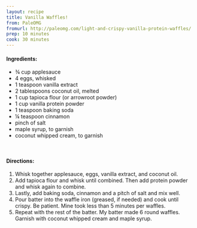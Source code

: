 ```yaml
---
layout: recipe
title: Vanilla Waffles!
from: PaleOMG
fromurl: http://paleomg.com/light-and-crispy-vanilla-protein-waffles/
prep: 10 minutes
cook: 30 minutes
---
```


#### Ingredients:

* ¾ cup applesauce
* 4 eggs, whisked
* 1 teaspoon vanilla extract
* 2 tablespoons coconut oil, melted
* 1 cup tapioca flour (or arrowroot powder)
* 1 cup vanilla protein powder
* 1 teaspoon baking soda
* ¼ teaspoon cinnamon
* pinch of salt
* maple syrup, to garnish
* coconut whipped cream, to garnish

<br>

#### Directions:

1. Whisk together applesauce, eggs, vanilla extract, and coconut oil.
2. Add tapioca flour and whisk until combined. Then add protein powder and whisk again to combine. 
3. Lastly, add baking soda, cinnamon and a pitch of salt and mix well.
4. Pour batter into the waffle iron (greased, if needed) and cook until crispy. Be patient. Mine took less than 5 minutes per waffles.
5. Repeat with the rest of the batter. My batter made 6 round waffles. Garnish with coconut whipped cream and maple syrup.
